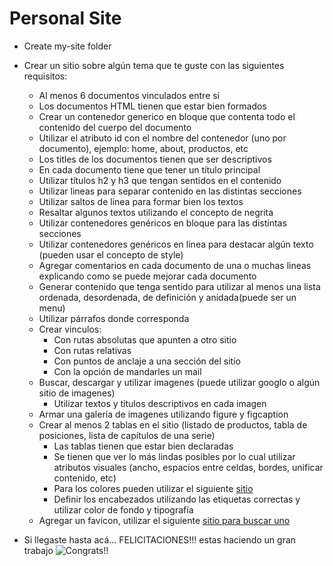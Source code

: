 # Personal Site

* Create my-site folder

* Crear un sitio sobre algún tema que te guste con las siguientes requisitos:
  * Al menos 6 documentos vinculados entre si
  * Los documentos HTML tienen que estar bien formados
  * Crear un contenedor generico en bloque que contenta todo el contenido del cuerpo del documento
  * Utilizar el atributo id con el nombre del contenedor (uno por documento), ejemplo: home, about, productos, etc
  * Los titles de los documentos tienen que ser descriptivos
  * En cada documento tiene que tener un título principal
  * Utilizar títulos h2 y h3 que tengan sentidos en el contenido
  * Utilizar lineas para separar contenido en las distintas secciones
  * Utilizar saltos de linea para formar bien los textos
  * Resaltar algunos textos utilizando el concepto de negrita
  * Utilizar contenedores genéricos en bloque para las distintas secciones
  * Utilizar contenedores genéricos en linea para destacar algún texto (pueden usar el concepto de style)
  * Agregar comentarios en cada documento de una o muchas lineas explicando como se puede mejorar cada documento
  * Generar contenido que tenga sentido para utilizar al menos una lista ordenada, desordenada, de definición y anidada(puede ser un menu)
  * Utilizar párrafos donde corresponda
  * Crear vinculos:
    * Con rutas absolutas que apunten a otro sitio
    * Con rutas relativas
    * Con puntos de anclaje a una sección del sitio
    * Con la opción de mandarles un mail
  * Buscar, descargar y utilizar imagenes (puede utilizar googlo o algún sitio de imagenes)
    * Utilizar textos y títulos descriptivos en cada imagen
  * Armar una galería de imagenes utilizando figure y figcaption
  * Crear al menos 2 tablas en el sitio (listado de productos, tabla de posiciones, lista de capítulos de una serie)
    * Las tablas tienen que estar bien declaradas
    * Se tienen que ver lo más lindas posibles por lo cual utilizar atributos visuales (ancho, espacios entre celdas, bordes, unificar contenido, etc)
    * Para los colores pueden utilizar el siguiente [sitio](http://htmlcolorcodes.com/es/)
    * Definir los encabezados utilizando las etiquetas correctas y utilizar color de fondo y tipografía
  * Agregar un favicon, utilizar el siguiente [sitio para buscar uno](http://www.favicon-generator.org)

* Si llegaste hasta acá... FELICITACIONES!!! estas haciendo un gran trabajo
![Congrats!!](../../../assets/html/congrats.gif)